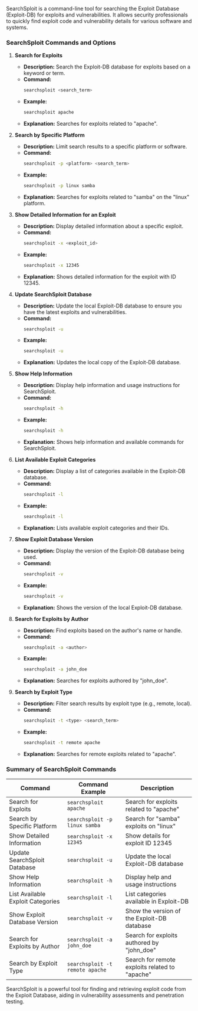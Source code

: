 SearchSploit is a command-line tool for searching the Exploit Database (Exploit-DB) for exploits and vulnerabilities. It allows security professionals to quickly find exploit code and vulnerability details for various software and systems.

### **SearchSploit Commands and Options**

1. **Search for Exploits**
   - **Description:** Search the Exploit-DB database for exploits based on a keyword or term.
   - **Command:**
     ```bash
     searchsploit <search_term>
     ```
   - **Example:**
     ```bash
     searchsploit apache
     ```
   - **Explanation:** Searches for exploits related to "apache".

2. **Search by Specific Platform**
   - **Description:** Limit search results to a specific platform or software.
   - **Command:**
     ```bash
     searchsploit -p <platform> <search_term>
     ```
   - **Example:**
     ```bash
     searchsploit -p linux samba
     ```
   - **Explanation:** Searches for exploits related to "samba" on the "linux" platform.

3. **Show Detailed Information for an Exploit**
   - **Description:** Display detailed information about a specific exploit.
   - **Command:**
     ```bash
     searchsploit -x <exploit_id>
     ```
   - **Example:**
     ```bash
     searchsploit -x 12345
     ```
   - **Explanation:** Shows detailed information for the exploit with ID 12345.

4. **Update SearchSploit Database**
   - **Description:** Update the local Exploit-DB database to ensure you have the latest exploits and vulnerabilities.
   - **Command:**
     ```bash
     searchsploit -u
     ```
   - **Example:**
     ```bash
     searchsploit -u
     ```
   - **Explanation:** Updates the local copy of the Exploit-DB database.

5. **Show Help Information**
   - **Description:** Display help information and usage instructions for SearchSploit.
   - **Command:**
     ```bash
     searchsploit -h
     ```
   - **Example:**
     ```bash
     searchsploit -h
     ```
   - **Explanation:** Shows help information and available commands for SearchSploit.

6. **List Available Exploit Categories**
   - **Description:** Display a list of categories available in the Exploit-DB database.
   - **Command:**
     ```bash
     searchsploit -l
     ```
   - **Example:**
     ```bash
     searchsploit -l
     ```
   - **Explanation:** Lists available exploit categories and their IDs.

7. **Show Exploit Database Version**
   - **Description:** Display the version of the Exploit-DB database being used.
   - **Command:**
     ```bash
     searchsploit -v
     ```
   - **Example:**
     ```bash
     searchsploit -v
     ```
   - **Explanation:** Shows the version of the local Exploit-DB database.

8. **Search for Exploits by Author**
   - **Description:** Find exploits based on the author's name or handle.
   - **Command:**
     ```bash
     searchsploit -a <author>
     ```
   - **Example:**
     ```bash
     searchsploit -a john_doe
     ```
   - **Explanation:** Searches for exploits authored by "john_doe".

9. **Search by Exploit Type**
   - **Description:** Filter search results by exploit type (e.g., remote, local).
   - **Command:**
     ```bash
     searchsploit -t <type> <search_term>
     ```
   - **Example:**
     ```bash
     searchsploit -t remote apache
     ```
   - **Explanation:** Searches for remote exploits related to "apache".

### **Summary of SearchSploit Commands**

| **Command**                           | **Command Example**                      | **Description**                              |
|--------------------------------------|------------------------------------------|----------------------------------------------|
| Search for Exploits                  | `searchsploit apache`                    | Search for exploits related to "apache"      |
| Search by Specific Platform          | `searchsploit -p linux samba`            | Search for "samba" exploits on "linux"       |
| Show Detailed Information            | `searchsploit -x 12345`                  | Show details for exploit ID 12345           |
| Update SearchSploit Database         | `searchsploit -u`                        | Update the local Exploit-DB database         |
| Show Help Information                | `searchsploit -h`                        | Display help and usage instructions          |
| List Available Exploit Categories    | `searchsploit -l`                        | List categories available in Exploit-DB     |
| Show Exploit Database Version        | `searchsploit -v`                        | Show the version of the Exploit-DB database  |
| Search for Exploits by Author        | `searchsploit -a john_doe`               | Search for exploits authored by "john_doe"   |
| Search by Exploit Type               | `searchsploit -t remote apache`          | Search for remote exploits related to "apache" |

SearchSploit is a powerful tool for finding and retrieving exploit code from the Exploit Database, aiding in vulnerability assessments and penetration testing.